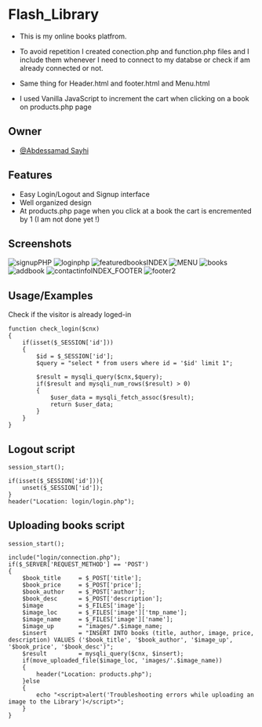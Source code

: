 
# Flash_Library

- This is my online books platfrom.

- To avoid repetition I created conection.php and function.php files and I include them whenever I need to connect to my databse or check if am already connected or not.
- Same thing for Header.html and footer.html and Menu.html
- I used Vanilla JavaScript to increment the cart when clicking on a book on products.php page
## Owner

- [@Abdessamad Sayhi](https://github.com/Abdessamad-Sh)


## Features

- Easy Login/Logout and Signup interface
- Well organized design
- At products.php page when you click at a book the cart is encremented by 1 (I am not done yet !)


## Screenshots

![signupPHP](https://user-images.githubusercontent.com/78956474/174309395-096fab80-4f1d-4013-821b-4192ef434f24.PNG)
![loginphp](https://user-images.githubusercontent.com/78956474/174310530-4336a143-99b7-4fec-ae64-862d10f9a572.PNG)
![featuredbooksINDEX](https://user-images.githubusercontent.com/78956474/174309286-85521fd8-eacc-499b-b491-55e8a18f98b9.PNG)
![MENU](https://user-images.githubusercontent.com/78956474/174309265-3b679ac1-3ee4-478e-ae45-a4a86ed2c98d.PNG)
![books](https://user-images.githubusercontent.com/78956474/174309126-9695d4e9-9ac7-4875-b152-42f14b5ee460.PNG)
![addbook](https://user-images.githubusercontent.com/78956474/174309064-df8e1eaf-9b71-4644-9ac4-eb81acecce68.PNG)
![contactinfoINDEX_FOOTER](https://user-images.githubusercontent.com/78956474/174309280-d5c4a7e9-701b-455e-ad39-9e5363503803.PNG)
![footer2](https://user-images.githubusercontent.com/78956474/174309113-d7f1bbe6-bea7-4b30-ac1a-e8121cdc2f47.PNG)


## Usage/Examples

Check if the visitor is already loged-in

    function check_login($cnx)
    {
        if(isset($_SESSION['id']))
        {
            $id = $_SESSION['id'];
            $query = "select * from users where id = '$id' limit 1";

            $result = mysqli_query($cnx,$query);
            if($result and mysqli_num_rows($result) > 0)
            {
                $user_data = mysqli_fetch_assoc($result);
                return $user_data;
            }
        }
    }

## Logout script

    session_start();

    if(isset($_SESSION['id'])){
        unset($_SESSION['id']);
    }
    header("Location: login/login.php");    

## Uploading books script

    session_start();
	
	include("login/connection.php");
    if($_SERVER['REQUEST_METHOD'] == 'POST')
	{
		$book_title     = $_POST['title'];
		$book_price     = $_POST['price'];
		$book_author    = $_POST['author'];
		$book_desc      = $_POST['description'];
		$image	        = $_FILES['image'];
		$image_loc      = $_FILES['image']['tmp_name'];
		$image_name     = $_FILES['image']['name'];
		$image_up       = "images/".$image_name;
		$insert         = "INSERT INTO books (title, author, image, price, description) VALUES ('$book_title', '$book_author', '$image_up', '$book_price', '$book_desc')";
		$result         = mysqli_query($cnx, $insert);
		if(move_uploaded_file($image_loc, 'images/'.$image_name))
		{
			header("Location: products.php");
		}else
		{
			echo "<script>alert('Troubleshooting errors while uploading an image to the Library')</script>";
		}
	}
